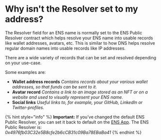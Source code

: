 # Why isn't the Resolver set to my address?

The Resolver field for an ENS name is normally set to the ENS Public Resolver contract which helps resolve your ENS name into usable records like wallet addresses, avatars, etc. This is similar to how DNS helps resolve regular domain names into usable records like IP addresses.

There are a wide variety of records that can be set and resolved depending on your use-case.&#x20;

Some examples are:

* **Wallet address records** _Contains records about your various wallet addresses, so that funds can be sent to it._
* **Avatar record** _Contains a link to an image stored as an NFT or on a website and used to visually represent your ENS name._
* **Social links** _Useful links to, for example, your GitHub, LinkedIn or Twitter-profiles._

{% hint style="info" %}
**Important:** If you've changed the default ENS Public Resolver, you can set it back to default on the [ENS App](https://app.ens.domains). The ENS Public Resolver is:\
_0x4976fb03C32e5B8cfe2b6cCB31c09Ba78EBaBa41_
{% endhint %}
